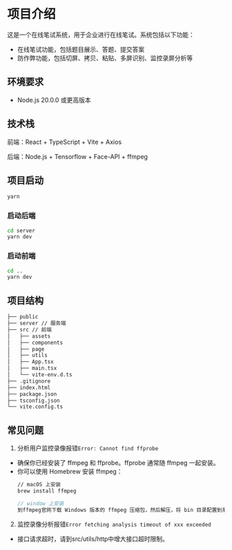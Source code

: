 # 项目介绍
这是一个在线笔试系统，用于企业进行在线笔试。系统包括以下功能：
- 在线笔试功能，包括题目展示、答题、提交答案
- 防作弊功能，包括切屏、拷贝、粘贴、多屏识别、监控录屏分析等

## 环境要求
- Node.js 20.0.0 或更高版本

## 技术栈
前端：React + TypeScript + Vite + Axios

后端：Node.js + Tensorflow + Face-API + ffmpeg


## 项目启动

```bash
yarn
```

### 启动后端

```bash
cd server
yarn dev
```

### 启动前端

```bash
cd ..
yarn dev
```


## 项目结构

```bash
├── public
├── server // 服务端
├── src // 前端
│   ├── assets
│   ├── components
│   ├── page
│   ├── utils
│   ├── App.tsx
│   ├── main.tsx
│   └── vite-env.d.ts
├── .gitignore
├── index.html
├── package.json
├── tsconfig.json
└── vite.config.ts
```


## 常见问题

1. 分析用户监控录像报错`Error: Cannot find ffprobe`
  - 确保你已经安装了 ffmpeg 和 ffprobe。ffprobe 通常随 ffmpeg 一起安装。
  - 你可以使用 Homebrew 安装 ffmpeg：
    ```bash
    // macOS 上安装
    brew install ffmpeg
    ```
    ```js
    // window 上安装
    到ffmpeg官网下载 Windows 版本的 ffmpeg 压缩包，然后解压，将 bin 目录配置到系统PATH 环境变量中
    ```

2. 监控录像分析报错`Error fetching analysis timeout of xxx exceeded`
  - 接口请求超时，请到src/utils/http中增大接口超时限制。